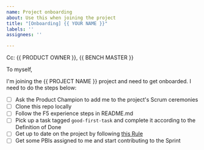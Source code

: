```yaml
---
name: Project onboarding
about: Use this when joining the project
title: "[Onboarding] {{ YOUR NAME }}"
labels: ''
assignees: ''

---
```


Cc: {{ PRODUCT OWNER }}, {{ BENCH MASTER }}
  
To myself,
  
I'm joining the {{ PROJECT NAME }} project and need to get onboarded. I need to do the steps below:

- [ ] Ask the Product Champion to add me to the project's Scrum ceremonies
- [ ] Clone this repo locally
- [ ] Follow the F5 experience steps in README.md
- [ ] Pick up a task tagged `good-first-task` and complete it according to the Definition of Done
- [ ] Get up to date on the project by following [this Rule](https://www.ssw.com.au/rules/how-to-see-what-is-going-on-in-your-project/)
- [ ] Get some PBIs assigned to me and start contributing to the Sprint
